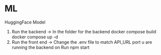 # ML
HuggingFace Model

1. Run the backend -> 
In the folder for the backend
docker compose build
docker compose up -d
2. Run the front end ->
Change the .env file to match API_URL port u are running the backend on
Run npm start
